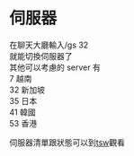 # 伺服器

在聊天大廳輸入/gs 32  
就能切換伺服器了  
其他可以考慮的 server 有  
7 越南  
32 新加坡  
35 日本  
41 韓國  
53 香港

伺服器清單跟狀態可以到[tsw](https://tsw.vn.cz/)觀看
